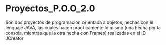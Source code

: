 # Proyectos_P.O.O_2.0
Son dos proyectos de programación orientada a objetos, hechas con el lenguaje JAVA, las cuales hacen practicamente  lo mismo (una hecha por la consola, mientras que la otra hecha con Frames) realizadas en el ID JCreator
